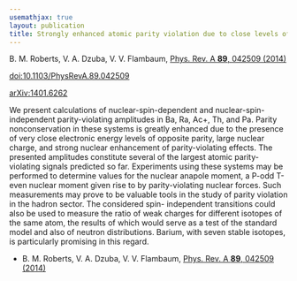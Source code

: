 ```yaml
---
usemathjax: true
layout: publication
title: Strongly enhanced atomic parity violation due to close levels of opposite parity
---
```


B. M. Roberts, V. A. Dzuba, V. V. Flambaum, [Phys. Rev. A **89**, 042509 (2014)](http://dx.doi.org/10.1103/PhysRevA.89.042509)

[doi:10.1103/PhysRevA.89.042509](http://dx.doi.org/10.1103/PhysRevA.89.042509)

[arXiv:1401.6262](http://arxiv.org/abs/1401.6262)

We present calculations of nuclear-spin-dependent and nuclear-spin-independent parity-violating amplitudes in Ba, Ra, Ac+, Th, and Pa. Parity nonconservation in these systems is greatly enhanced due to the presence of very close electronic energy levels of opposite parity, large nuclear charge, and strong nuclear enhancement of parity-violating effects. The presented amplitudes constitute several of the largest atomic parity-violating signals predicted so far. Experiments using these systems may be performed to determine values for the nuclear anapole moment, a P-odd T-even nuclear moment given rise to by parity-violating nuclear forces. Such measurements may prove to be valuable tools in the study of parity violation in the hadron sector. The considered spin- independent transitions could also be used to measure the ratio of weak charges for different isotopes of the same atom, the results of which would serve as a test of the standard model and also of neutron distributions. Barium, with seven stable isotopes, is particularly promising in this regard.

 * B. M. Roberts, V. A. Dzuba, V. V. Flambaum, [Phys. Rev. A **89**, 042509 (2014)](http://dx.doi.org/10.1103/PhysRevA.89.042509)
